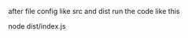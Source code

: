 after file config
like src and dist
run the code 
like this
<!-- - node tsconfig.tsbuildinfo  -->
node dist/index.js
